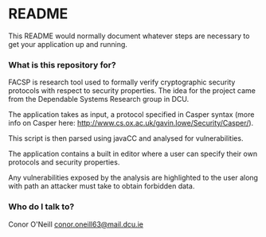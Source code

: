# README #

This README would normally document whatever steps are necessary to get your application up and running.

### What is this repository for? ###

FACSP is research tool used to formally verify cryptographic security protocols with respect to security properties.
The idea for the project came from the Dependable Systems Research group in DCU.

The application takes as input, a protocol specified in Casper syntax (more info on Casper here:  http://www.cs.ox.ac.uk/gavin.lowe/Security/Casper/).

This script is then parsed using javaCC and analysed for vulnerabilities.

The application contains a built in editor where a user can specify their own protocols and security properties.

Any vulnerabilities exposed by the analysis are highlighted to the user along with path an attacker must take to obtain forbidden data.

### Who do I talk to? ###

Conor O'Neill
conor.oneill63@mail.dcu.ie